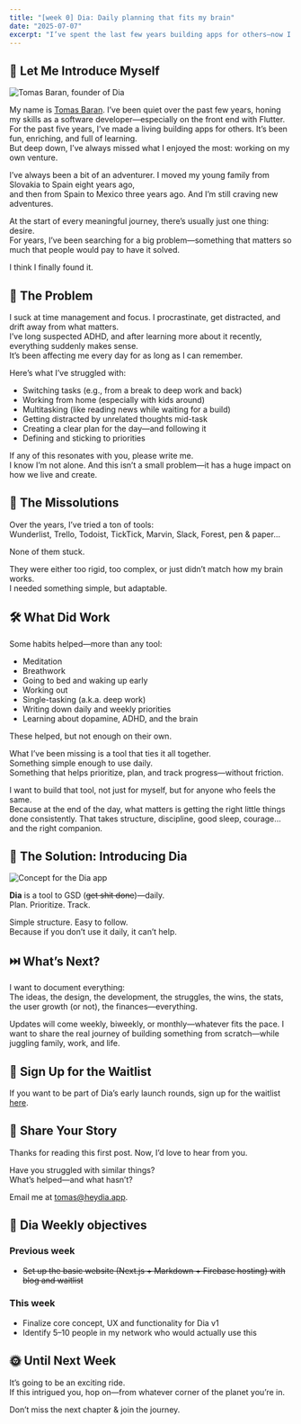 ```yaml
---
title: "[week 0] Dia: Daily planning that fits my brain"
date: "2025-07-07"
excerpt: "I’ve spent the last few years building apps for others—now I’m building something for myself (and maybe for you too). Dia is my answer to years of struggling with focus, ADHD, and productivity tools that never quite fit. This is Week 0 of the journey: the why, the struggles, and the spark that started it all."
---
```


## 👋 Let Me Introduce Myself

![Tomas Baran, founder of Dia](/week0/dia-founder-tomas-baran.png)

My name is [Tomas Baran](https://tomasbaran.medium.com). I’ve been quiet over the past few years, honing my skills as a software developer—especially on the front end with Flutter.  
For the past five years, I’ve made a living building apps for others. It’s been fun, enriching, and full of learning.  
But deep down, I’ve always missed what I enjoyed the most: working on my own venture.

I’ve always been a bit of an adventurer. I moved my young family from Slovakia to Spain eight years ago,  
and then from Spain to Mexico three years ago. And I’m still craving new adventures.

At the start of every meaningful journey, there’s usually just one thing: desire.  
For years, I’ve been searching for a big problem—something that matters so much that people would pay to have it solved.

I think I finally found it.

## 🧠 The Problem

I suck at time management and focus. I procrastinate, get distracted, and drift away from what matters.  
I’ve long suspected ADHD, and after learning more about it recently, everything suddenly makes sense.  
It’s been affecting me every day for as long as I can remember.

Here’s what I’ve struggled with:

- Switching tasks (e.g., from a break to deep work and back)
- Working from home (especially with kids around)
- Multitasking (like reading news while waiting for a build)
- Getting distracted by unrelated thoughts mid-task
- Creating a clear plan for the day—and following it
- Defining and sticking to priorities

If any of this resonates with you, please write me.  
I know I’m not alone. And this isn’t a small problem—it has a huge impact on how we live and create.

## 🧪 The Missolutions

Over the years, I’ve tried a ton of tools:  
Wunderlist, Trello, Todoist, TickTick, Marvin, Slack, Forest, pen & paper…

None of them stuck.

They were either too rigid, too complex, or just didn’t match how my brain works.  
I needed something simple, but adaptable.

## 🛠️ What Did Work

Some habits helped—more than any tool:

- Meditation  
- Breathwork  
- Going to bed and waking up early
- Working out  
- Single-tasking (a.k.a. deep work)  
- Writing down daily and weekly priorities  
- Learning about dopamine, ADHD, and the brain

These helped, but not enough on their own.

What I’ve been missing is a tool that ties it all together.  
Something simple enough to use daily.  
Something that helps prioritize, plan, and track progress—without friction.

I want to build that tool, not just for myself, but for anyone who feels the same.  
Because at the end of the day, what matters is getting the right little things done consistently.
That takes structure, discipline, good sleep, courage… and the right companion.

## 🚀 The Solution: Introducing Dia

![Concept for the Dia app](/week0/dia-concept-sketch.jpg)

**Dia** is a tool to GSD (~~get shit done~~)—daily.  
Plan. Prioritize. Track.

Simple structure. Easy to follow.  
Because if you don’t use it daily, it can’t help.

## ⏭️ What’s Next?

I want to document everything:  
The ideas, the design, the development, the struggles, the wins, the stats, the user growth (or not), the finances—everything.

Updates will come weekly, biweekly, or monthly—whatever fits the pace.
I want to share the real journey of building something from scratch—while juggling family, work, and life.

## 📝 Sign Up for the Waitlist

If you want to be part of Dia’s early launch rounds, sign up for the waitlist [here](/).

## 💬 Share Your Story

Thanks for reading this first post. Now, I’d love to hear from you.

Have you struggled with similar things?  
What’s helped—and what hasn’t?

Email me at [tomas@heydia.app](mailto:tomas@heydia.app).

## 📌 Dia Weekly objectives

### Previous week

- ~~Set up the basic website (Next.js + Markdown + Firebase hosting) with blog and waitlist~~ 

### This week

- Finalize core concept, UX and functionality for Dia v1
- Identify 5–10 people in my network who would actually use this


## 🌞 Until Next Week

It’s going to be an exciting ride.  
If this intrigued you, hop on—from whatever corner of the planet you’re in.

Don’t miss the next chapter & join the journey.